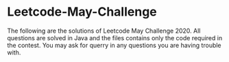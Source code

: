 # Leetcode-May-Challenge
The following are the solutions of Leetcode May Challenge 2020.
All questions are solved in Java and the files contains only the code required in the contest.
You may ask for querry in any questions you are having trouble with.
